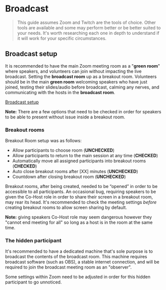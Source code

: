 # Broadcast

> This guide assumes Zoom and Twitch are the tools of choice. Other tools are available and some may perform better or be better suited to your needs. It's worth researching each one in depth to understand if it will work for your specific circumstances.

## Broadcast setup

It is recommended to have the main Zoom meeting room as a "**green room**" where speakers, and volunteers can join without impacting the live broadcast. Setting the **broadcast room** up as a breakout room. Volunteers should be in the main **green room** welcoming speakers who have just joined, testing their slides/audio before broadcast, calming any nerves, and communicating with the hosts in the **broadcast room**.

[Broadcast setup](/media/broadcast-setup.png)

**Note:** There are a few options that need to be checked in order for speakers to be able to present without issue inside a breakout room.

### Breakout rooms

Breakout Room setup was as follows:

- Allow participants to choose room (**UNCHECKED**)    
- Allow participants to return to the main session at any time (**CHECKED**)
- Automatically move all assigned participants into breakout rooms (**CHECKED**)
- Auto close breakout rooms after [XX] minutes (**UNCHECKED**)
- Countdown after closing breakout room (**UNCHECKED**)

Breakout rooms, after being created, needed to be “opened” in order to be accessible to all participants. An occasional bug, requiring speakers to be given the Co-Host role in order to share their screen in a breakout room, may rear its head. It's recommended to check the meeting settings _before_ creating breakout rooms to allow screen sharing by default. 

**Note:** giving speakers Co-Host role may seem dangerous however they "cannot end meeting for all" so long as a host is in the room at the same time.

### The hidden participant

It's recommended to have a dedicated machine that's sole purpose is to broadcast the contents of the broadcast room. This machine requires broadcast software (such as OBS), a stable internet connection, and will be required to join the broadcast meeting room as an "observer".

Some settings within Zoom need to be adjusted in order for this hidden participant to go unnoticed.
